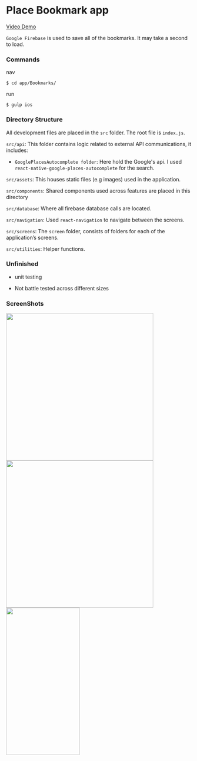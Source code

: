 # Place Bookmark app

[Video Demo](https://www.youtube.com/watch?v=X_r4Tl2KoEI)

`Google Firebase` is used to save all of the bookmarks. It may take a second to load.

### Commands

nav

```
$ cd app/Bookmarks/
```

run

```
$ gulp ios
```

### Directory Structure

All development files are placed in the `src` folder. The root file is `index.js`.

`src/api`: This folder contains logic related to external API communications, it includes:

- `GooglePlacesAutocomplete folder`: Here hold the Google's api. I used `react-native-google-places-autocomplete` for the search.

`src/assets`: This houses static files (e.g images) used in the application.

`src/components`: Shared components used across features are placed in this directory

`src/database`: Where all firebase database calls are located.

`src/navigation`: Used `react-navigation` to navigate between the screens.

`src/screens`: The `screen` folder, consists of folders for each of the application’s screens.

`src/utilities`: Helper functions.


### Unfinished

- unit testing

- Not battle tested across different sizes


### ScreenShots
<img src="https://firebasestorage.googleapis.com/v0/b/bookmarkplaces-eab7c.appspot.com/o/bookmark%20screen1.png?alt=media&token=31270718-e8ea-4447-b5c7-b2f8c6717a58" alt="" data-canonical-src="" height="400" />

<img src="https://firebasestorage.googleapis.com/v0/b/bookmarkplaces-eab7c.appspot.com/o/search%20screen.png?alt=media&token=99994223-49b3-4d84-b2de-e8ea49c9d0a8" alt="" data-canonical-src="" height="400" />

<img src="https://firebasestorage.googleapis.com/v0/b/bookmarkplaces-eab7c.appspot.com/o/bookmarked.png?alt=media&token=b4304532-2728-4e7f-ba61-b34b172d08ea" alt="" data-canonical-src="" width="200" height="400" />


